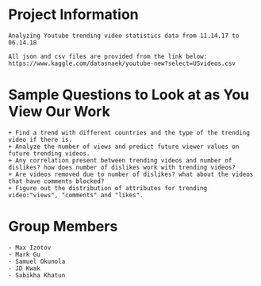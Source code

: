 # Project Information
    Analyzing Youtube trending video statistics data from 11.14.17 to 06.14.18

    All json and csv files are provided from the link below:
    https://www.kaggle.com/datasnaek/youtube-new?select=USvideos.csv

# Sample Questions to Look at as You View Our Work
    + Find a trend with different countries and the type of the trending video if there is.
    + Analyze the number of views and predict future viewer values on future trending videos.
    + Any correlation present between trending videos and number of dislikes? how does number of dislikes work with trending videos?
	+ Are videos removed due to number of dislikes? what about the videos that have comments blocked?
    + Figure out the distribution of attributes for trending video:"views", "comments" and "likes".


# Group Members
    - Max Izotov
    - Mark Gu
    - Samuel Okunola
    - JD Kwak
    - Sabikha Khatun